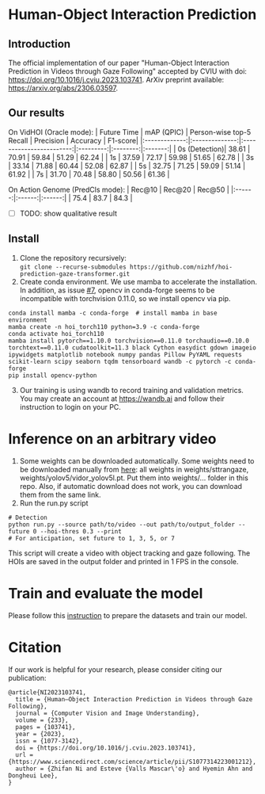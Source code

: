 # Human-Object Interaction Prediction
## Introduction
The official implementation of our paper "Human-Object Interaction Prediction in Videos through Gaze Following" accepted by CVIU with doi: https://doi.org/10.1016/j.cviu.2023.103741. ArXiv preprint available: https://arxiv.org/abs/2306.03597.
## Our results
On VidHOI (Oracle mode):
|  Future Time  | mAP (QPIC) | Person-wise top-5 Recall | Precision | Accuracy | F1-score|
|:-------------:|:--------------:|:------------------------:|:---------:|:--------:|:-------:|
| 0s (Detection)| 38.61          | 70.91                    | 59.84     | 51.29    | 62.24   |
| 1s            | 37.59          | 72.17                    | 59.98     | 51.65    | 62.78   |
| 3s            | 33.14          | 71.88                    | 60.44     | 52.08    | 62.87   |
| 5s            | 32.75          | 71.25                    | 59.09     | 51.14    | 61.92   |
| 7s            | 31.70          | 70.48                    | 58.80     | 50.56    | 61.36   |

On Action Genome (PredCls mode):
| Rec@10 | Rec@20 | Rec@50 |
|:------:|:------:|:------:|
| 75.4   | 83.7   | 84.3   | 

- [ ] TODO: show qualitative result

## Install
1. Clone the repository recursively:  
`git clone --recurse-submodules https://github.com/nizhf/hoi-prediction-gaze-transformer.git`
2. Create conda environment. We use mamba to accelerate the installation. In addition, as issue [#7](https://github.com/nizhf/hoi-prediction-gaze-transformer/issues/7), opencv in conda-forge seems to be incompatible with torchvision 0.11.0, so we install opencv via pip.  
```
conda install mamba -c conda-forge  # install mamba in base environment
mamba create -n hoi_torch110 python=3.9 -c conda-forge 
conda activate hoi_torch110  
mamba install pytorch==1.10.0 torchvision==0.11.0 torchaudio==0.10.0 torchtext==0.11.0 cudatoolkit=11.3 black Cython easydict gdown imageio ipywidgets matplotlib notebook numpy pandas Pillow PyYAML requests scikit-learn scipy seaborn tqdm tensorboard wandb -c pytorch -c conda-forge
pip install opencv-python
```
3. Our training is using wandb to record training and validation metrics. You may create an account at https://wandb.ai and follow their instruction to login on your PC.   

# Inference on an arbitrary video
1. Some weights can be downloaded automatically. Some weights need to be downloaded manually from [here](https://tumde-my.sharepoint.com/:f:/g/personal/zhifan_ni_tum_de/Ev6sVnE0y2VBnmJ4RD65W7EB7PVDuGQ68Ybkaj31dGCUow?e=t29y5C): all weights in weights/sttrangaze, weights/yolov5/vidor_yolov5l.pt. Put them into weights/... folder in this repo. Also, if automatic download does not work, you can download them from the same link. 
2. Run the run.py script
```
# Detection
python run.py --source path/to/video --out path/to/output_folder --future 0 --hoi-thres 0.3 --print
# For anticipation, set future to 1, 3, 5, or 7
```
This script will create a video with object tracking and gaze following. The HOIs are saved in the output folder and printed in 1 FPS in the console. 

# Train and evaluate the model
Please follow this [instruction](train.md) to prepare the datasets and train our model.

# Citation
If our work is helpful for your research, please consider citing our publication:
```
@article{NI2023103741,
  title = {Human–Object Interaction Prediction in Videos through Gaze Following},
  journal = {Computer Vision and Image Understanding},
  volume = {233},
  pages = {103741},
  year = {2023},
  issn = {1077-3142},
  doi = {https://doi.org/10.1016/j.cviu.2023.103741},
  url = {https://www.sciencedirect.com/science/article/pii/S1077314223001212},
  author = {Zhifan Ni and Esteve {Valls Mascar\'o} and Hyemin Ahn and Dongheui Lee},
}
```
